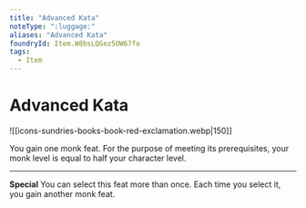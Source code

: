 ```yaml
---
title: "Advanced Kata"
noteType: ":luggage:"
aliases: "Advanced Kata"
foundryId: Item.W8bsLQGez5OW67fo
tags:
  - Item
---
```


# Advanced Kata
![[icons-sundries-books-book-red-exclamation.webp|150]]

You gain one monk feat. For the purpose of meeting its prerequisites, your monk level is equal to half your character level.

* * *

**Special** You can select this feat more than once. Each time you select it, you gain another monk feat.
